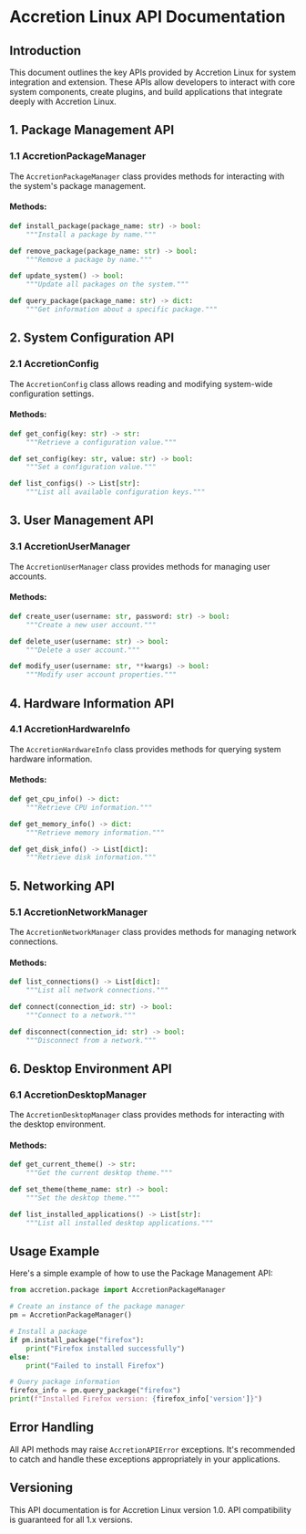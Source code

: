 # Accretion Linux API Documentation

## Introduction

This document outlines the key APIs provided by Accretion Linux for system integration and extension. These APIs allow developers to interact with core system components, create plugins, and build applications that integrate deeply with Accretion Linux.

## 1. Package Management API

### 1.1 AccretionPackageManager

The `AccretionPackageManager` class provides methods for interacting with the system's package management.

#### Methods:

```python
def install_package(package_name: str) -> bool:
    """Install a package by name."""

def remove_package(package_name: str) -> bool:
    """Remove a package by name."""

def update_system() -> bool:
    """Update all packages on the system."""

def query_package(package_name: str) -> dict:
    """Get information about a specific package."""
```

## 2. System Configuration API

### 2.1 AccretionConfig

The `AccretionConfig` class allows reading and modifying system-wide configuration settings.

#### Methods:

```python
def get_config(key: str) -> str:
    """Retrieve a configuration value."""

def set_config(key: str, value: str) -> bool:
    """Set a configuration value."""

def list_configs() -> List[str]:
    """List all available configuration keys."""
```

## 3. User Management API

### 3.1 AccretionUserManager

The `AccretionUserManager` class provides methods for managing user accounts.

#### Methods:

```python
def create_user(username: str, password: str) -> bool:
    """Create a new user account."""

def delete_user(username: str) -> bool:
    """Delete a user account."""

def modify_user(username: str, **kwargs) -> bool:
    """Modify user account properties."""
```

## 4. Hardware Information API

### 4.1 AccretionHardwareInfo

The `AccretionHardwareInfo` class provides methods for querying system hardware information.

#### Methods:

```python
def get_cpu_info() -> dict:
    """Retrieve CPU information."""

def get_memory_info() -> dict:
    """Retrieve memory information."""

def get_disk_info() -> List[dict]:
    """Retrieve disk information."""
```

## 5. Networking API

### 5.1 AccretionNetworkManager

The `AccretionNetworkManager` class provides methods for managing network connections.

#### Methods:

```python
def list_connections() -> List[dict]:
    """List all network connections."""

def connect(connection_id: str) -> bool:
    """Connect to a network."""

def disconnect(connection_id: str) -> bool:
    """Disconnect from a network."""
```

## 6. Desktop Environment API

### 6.1 AccretionDesktopManager

The `AccretionDesktopManager` class provides methods for interacting with the desktop environment.

#### Methods:

```python
def get_current_theme() -> str:
    """Get the current desktop theme."""

def set_theme(theme_name: str) -> bool:
    """Set the desktop theme."""

def list_installed_applications() -> List[str]:
    """List all installed desktop applications."""
```

## Usage Example

Here's a simple example of how to use the Package Management API:

```python
from accretion.package import AccretionPackageManager

# Create an instance of the package manager
pm = AccretionPackageManager()

# Install a package
if pm.install_package("firefox"):
    print("Firefox installed successfully")
else:
    print("Failed to install Firefox")

# Query package information
firefox_info = pm.query_package("firefox")
print(f"Installed Firefox version: {firefox_info['version']}")
```

## Error Handling

All API methods may raise `AccretionAPIError` exceptions. It's recommended to catch and handle these exceptions appropriately in your applications.

## Versioning

This API documentation is for Accretion Linux version 1.0. API compatibility is guaranteed for all 1.x versions.


